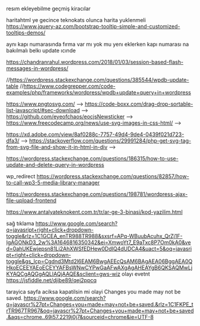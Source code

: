 resım ekleyebilme 
geçmiş kiracılar 
  
haritahtml ye gecince teknokats olunca harita yuklenmeli 
https://www.jquery-az.com/bootstrap-tooltip-simple-and-customized-tooltips-demos/

aynı kapı numarasında fırma var mı yok mu 
yenı eklerken kapı numarası na bakılmalı belkı update ıcınde 



https://chandranrahul.wordpress.com/2018/01/03/session-based-flash-messages-in-wordpress/


    
  //https://wordpress.stackexchange.com/questions/385544/wpdb-update-table 
  //https://www.codegrepper.com/code-examples/php/frameworks/wordpress/wpdb+update+query+in+wordpress

  
  
  https://www.pngtosvg.com/ -->
  https://code-boxx.com/drag-drop-sortable-list-javascript/#sec-download -->
  https://github.com/eyeofchaos/eocjsNewsticker -->
 https://www.freecodecamp.org/news/use-svg-images-in-css-html/ -->

 https://xd.adobe.com/view/8af0288c-7757-49d4-9de4-0439f021d723-dfa3/ -->
https://stackoverflow.com/questions/29991284/php-get-svg-tag-from-svg-file-and-show-it-in-html-in-div -->


https://wordpress.stackexchange.com/questions/186315/how-to-use-update-and-delete-query-in-wordpress

wp_redirect 
https://wordpress.stackexchange.com/questions/82857/how-to-call-wp3-5-media-library-manager

https://wordpress.stackexchange.com/questions/198781/wordpress-ajax-file-upload-frontend




https://www.antalyateknokent.com.tr/tr/ar-ge-3-binasi/kod-yazilim.html

sağ tıklama  https://www.google.com/search?q=javasript+right+click+dropdown-toggle&rlz=1C1GCEA_enTR988TR988&sxsrf=APq-WBuubAcuhx_QrZj1F-IgAGONkD3_2w%3A1646816350342&ei=XmwoYt7_E9aTxc8P7Om0kA0&ved=0ahUKEwjepsn81Lj2AhXWSfEDHew0DdIQ4dUDCA4&uact=5&oq=javasript+right+click+dropdown-toggle&gs_lcp=Cgdnd3Mtd2l6EAM6BwgAEEcQsAM6BAgAEA06BggAEA0QHkoECEEYAEoECEYYAFBsWNwCYPwGaAFwAXgAgAHEAYgB6QKSAQMwLjKYAQCgAQGgAQLIAQjAAQE&sclient=gws-wiz
olayı evetnt 
https://jsfiddle.net/djibe89/qej2ppcq



tarayica sayfa aciksa kapatilsin mi olayi 
Changes you made may not be saved.
https://www.google.com/search?q=javascr%27pt+Changes+you+made+may+not+be+saved.&rlz=1C1FKPE_trTR967TR967&oq=javascr%27pt+Changes+you+made+may+not+be+saved.&aqs=chrome..69i57.2219j0j7&sourceid=chrome&ie=UTF-8
